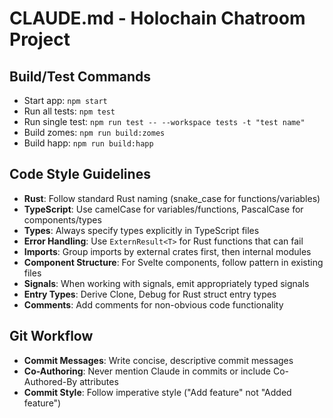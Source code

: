 # CLAUDE.md - Holochain Chatroom Project

## Build/Test Commands
- Start app: `npm start`  
- Run all tests: `npm test`
- Run single test: `npm run test -- --workspace tests -t "test name"` 
- Build zomes: `npm run build:zomes`
- Build happ: `npm run build:happ`

## Code Style Guidelines
- **Rust**: Follow standard Rust naming (snake_case for functions/variables)
- **TypeScript**: Use camelCase for variables/functions, PascalCase for components/types
- **Types**: Always specify types explicitly in TypeScript files
- **Error Handling**: Use `ExternResult<T>` for Rust functions that can fail
- **Imports**: Group imports by external crates first, then internal modules
- **Component Structure**: For Svelte components, follow pattern in existing files
- **Signals**: When working with signals, emit appropriately typed signals
- **Entry Types**: Derive Clone, Debug for Rust struct entry types
- **Comments**: Add comments for non-obvious code functionality

## Git Workflow
- **Commit Messages**: Write concise, descriptive commit messages
- **Co-Authoring**: Never mention Claude in commits or include Co-Authored-By attributes
- **Commit Style**: Follow imperative style ("Add feature" not "Added feature")